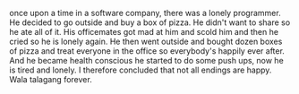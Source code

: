 once upon a time  in a software company, there was a lonely programmer.
He decided to go outside and buy a box of pizza. He didn't want to share so he ate all of it. His officemates got mad at him and scold him and then he cried so he is lonely again. He then went outside and bought dozen boxes of pizza and treat everyone in the office so everybody's happily ever after.  
And he became health conscious he started to do some push ups, now he is tired and lonely. I therefore concluded that not all endings are happy. Wala talagang forever.

